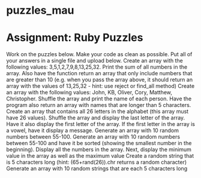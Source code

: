 # puzzles_mau
# Assignment: Ruby Puzzles
Work on the puzzles below. Make your code as clean as possible. Put all of your answers in a single file and upload below.
 Create an array with the following values: 3,5,1,2,7,9,8,13,25,32. Print the sum of all numbers in the array. Also have the function return an array that only include numbers that are greater than 10 (e.g. when you pass the array above, it should return an array with the values of 13,25,32 - hint: use reject or find_all method)
 Create an array with the following values: John, KB, Oliver, Cory, Matthew, Christopher. Shuffle the array and print the name of each person. Have the program also return an array with names that are longer than 5 characters.
 Create an array that contains all 26 letters in the alphabet (this array must have 26 values). Shuffle the array and display the last letter of the array. Have it also display the first letter of the array. If the first letter in the array is a vowel, have it display a message.
 Generate an array with 10 random numbers between 55-100.
 Generate an array with 10 random numbers between 55-100 and have it be sorted (showing the smallest number in the beginning). Display all the numbers in the array. Next, display the minimum value in the array as well as the maximum value
 Create a random string that is 5 characters long (hint: (65+rand(26)).chr returns a random character)
 Generate an array with 10 random strings that are each 5 characters long
